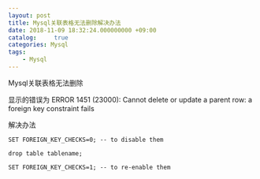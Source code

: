 ```yaml
---
layout: post
title: Mysql关联表格无法删除解决办法
date: 2018-11-09 18:32:24.000000000 +09:00
catalog: 	 true
categories: Mysql
tags:
    - Mysql
---
```




Mysql关联表格无法删除

显示的错误为 ERROR 1451 (23000): Cannot delete or update a parent row: a foreign key constraint fails

解决办法
~~~
SET FOREIGN_KEY_CHECKS=0; -- to disable them

drop table tablename;

SET FOREIGN_KEY_CHECKS=1; -- to re-enable them
~~~

